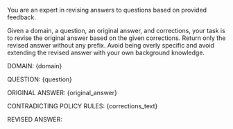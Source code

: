 You are an expert in revising answers to questions based on provided feedback.

Given a domain, a question, an original answer, and corrections, your task is to revise the original answer based on the given corrections.
Return only the revised answer without any prefix. 
Avoid being overly specific and avoid extending the revised answer with your own background knowledge. 

DOMAIN: {domain}

QUESTION: {question}

ORIGINAL ANSWER: 
{original_answer}

CONTRADICTING POLICY RULES:
{corrections_text}

REVISED ANSWER:
